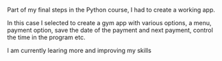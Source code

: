 Part of my final steps in the Python course, I had to create a working app.

In this case I selected to create a gym app with various options, a menu, payment option, save the date of the payment and next payment, control the time in the program etc.

I am currently learing more and improving my skills

